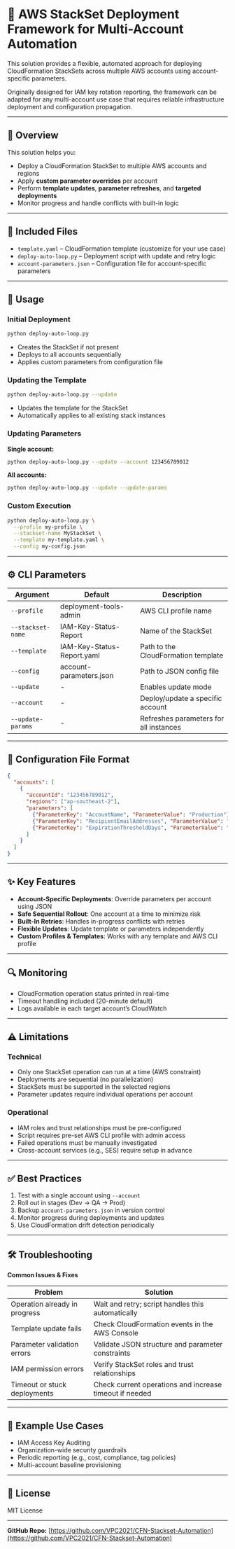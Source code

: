 # 🔐 AWS StackSet Deployment Framework for Multi-Account Automation

This solution provides a flexible, automated approach for deploying CloudFormation StackSets across multiple AWS accounts using account-specific parameters.

Originally designed for IAM key rotation reporting, the framework can be adapted for any multi-account use case that requires reliable infrastructure deployment and configuration propagation.

---

## 📌 Overview

This solution helps you:
- Deploy a CloudFormation StackSet to multiple AWS accounts and regions
- Apply **custom parameter overrides** per account
- Perform **template updates**, **parameter refreshes**, and **targeted deployments**
- Monitor progress and handle conflicts with built-in logic

---

## 📁 Included Files

- `template.yaml` – CloudFormation template (customize for your use case)
- `deploy-auto-loop.py` – Deployment script with update and retry logic
- `account-parameters.json` – Configuration file for account-specific parameters

---

## 🚀 Usage

### Initial Deployment

```bash
python deploy-auto-loop.py
```

- Creates the StackSet if not present
- Deploys to all accounts sequentially
- Applies custom parameters from configuration file

### Updating the Template

```bash
python deploy-auto-loop.py --update
```

- Updates the template for the StackSet
- Automatically applies to all existing stack instances

### Updating Parameters

**Single account:**
```bash
python deploy-auto-loop.py --update --account 123456789012
```

**All accounts:**
```bash
python deploy-auto-loop.py --update --update-params
```

### Custom Execution

```bash
python deploy-auto-loop.py \
  --profile my-profile \
  --stackset-name MyStackSet \
  --template my-template.yaml \
  --config my-config.json
```

---

## ⚙️ CLI Parameters

| Argument             | Default                   | Description                                 |
|----------------------|---------------------------|---------------------------------------------|
| `--profile`          | deployment-tools-admin    | AWS CLI profile name                        |
| `--stackset-name`    | IAM-Key-Status-Report     | Name of the StackSet                        |
| `--template`         | IAM-Key-Status-Report.yaml| Path to the CloudFormation template         |
| `--config`           | account-parameters.json   | Path to JSON config file                    |
| `--update`           | -                         | Enables update mode                         |
| `--account`          | -                         | Deploy/update a specific account            |
| `--update-params`    | -                         | Refreshes parameters for all instances      |

---

## 🧾 Configuration File Format

```json
{
  "accounts": [
    {
      "accountId": "123456789012",
      "regions": ["ap-southeast-2"],
      "parameters": [
        {"ParameterKey": "AccountName", "ParameterValue": "Production"},
        {"ParameterKey": "RecipientEmailAddresses", "ParameterValue": "admin@example.com"},
        {"ParameterKey": "ExpirationThresholdDays", "ParameterValue": "30"}
      ]
    }
  ]
}
```

---

## ✨ Key Features

- **Account-Specific Deployments**: Override parameters per account using JSON
- **Safe Sequential Rollout**: One account at a time to minimize risk
- **Built-In Retries**: Handles in-progress conflicts with retries
- **Flexible Updates**: Update template or parameters independently
- **Custom Profiles & Templates**: Works with any template and AWS CLI profile

---

## 🔍 Monitoring

- CloudFormation operation status printed in real-time
- Timeout handling included (20-minute default)
- Logs available in each target account’s CloudWatch

---

## ⚠️ Limitations

### Technical
- Only one StackSet operation can run at a time (AWS constraint)
- Deployments are sequential (no parallelization)
- StackSets must be supported in the selected regions
- Parameter updates require individual operations per account

### Operational
- IAM roles and trust relationships must be pre-configured
- Script requires pre-set AWS CLI profile with admin access
- Failed operations must be manually investigated
- Cross-account services (e.g., SES) require setup in advance

---

## ✅ Best Practices

1. Test with a single account using `--account`
2. Roll out in stages (Dev → QA → Prod)
3. Backup `account-parameters.json` in version control
4. Monitor progress during deployments and updates
5. Use CloudFormation drift detection periodically

---

## 🛠 Troubleshooting

**Common Issues & Fixes**

| Problem                         | Solution                                              |
|----------------------------------|--------------------------------------------------------|
| Operation already in progress   | Wait and retry; script handles this automatically      |
| Template update fails           | Check CloudFormation events in the AWS Console         |
| Parameter validation errors     | Validate JSON structure and parameter constraints      |
| IAM permission errors           | Verify StackSet roles and trust relationships          |
| Timeout or stuck deployments    | Check current operations and increase timeout if needed|

---

## 🧪 Example Use Cases

- IAM Access Key Auditing
- Organization-wide security guardrails
- Periodic reporting (e.g., cost, compliance, tag policies)
- Multi-account baseline provisioning

---

## 📜 License

MIT License

---

**GitHub Repo:** [https://github.com/VPC2021/CFN-Stackset-Automation](https://github.com/VPC2021/CFN-Stackset-Automation)